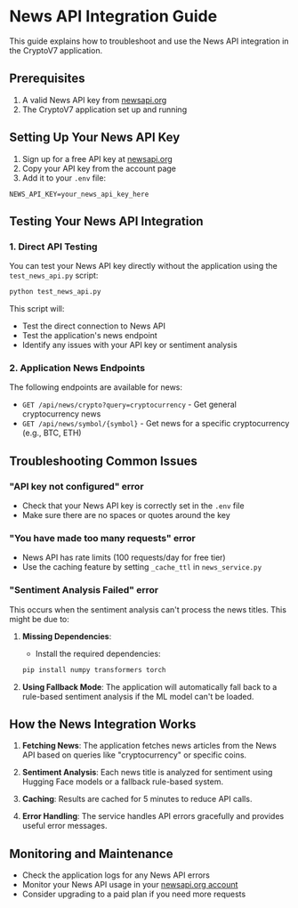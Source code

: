 # News API Integration Guide

This guide explains how to troubleshoot and use the News API integration in the CryptoV7 application.

## Prerequisites

1. A valid News API key from [newsapi.org](https://newsapi.org/)
2. The CryptoV7 application set up and running

## Setting Up Your News API Key

1. Sign up for a free API key at [newsapi.org](https://newsapi.org/register)
2. Copy your API key from the account page
3. Add it to your `.env` file:

```
NEWS_API_KEY=your_news_api_key_here
```

## Testing Your News API Integration

### 1. Direct API Testing

You can test your News API key directly without the application using the `test_news_api.py` script:

```bash
python test_news_api.py
```

This script will:
- Test the direct connection to News API
- Test the application's news endpoint
- Identify any issues with your API key or sentiment analysis

### 2. Application News Endpoints

The following endpoints are available for news:

- `GET /api/news/crypto?query=cryptocurrency` - Get general cryptocurrency news
- `GET /api/news/symbol/{symbol}` - Get news for a specific cryptocurrency (e.g., BTC, ETH)

## Troubleshooting Common Issues

### "API key not configured" error

- Check that your News API key is correctly set in the `.env` file
- Make sure there are no spaces or quotes around the key

### "You have made too many requests" error

- News API has rate limits (100 requests/day for free tier)
- Use the caching feature by setting `_cache_ttl` in `news_service.py`

### "Sentiment Analysis Failed" error

This occurs when the sentiment analysis can't process the news titles. This might be due to:

1. **Missing Dependencies**:
   - Install the required dependencies:
   ```bash
   pip install numpy transformers torch
   ```

2. **Using Fallback Mode**:
   The application will automatically fall back to a rule-based sentiment analysis if the ML model can't be loaded.

## How the News Integration Works

1. **Fetching News**: The application fetches news articles from the News API based on queries like "cryptocurrency" or specific coins.

2. **Sentiment Analysis**: Each news title is analyzed for sentiment using Hugging Face models or a fallback rule-based system.

3. **Caching**: Results are cached for 5 minutes to reduce API calls.

4. **Error Handling**: The service handles API errors gracefully and provides useful error messages.

## Monitoring and Maintenance

- Check the application logs for any News API errors
- Monitor your News API usage in your [newsapi.org account](https://newsapi.org/account)
- Consider upgrading to a paid plan if you need more requests 